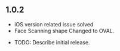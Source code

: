 ## 1.0.2
- iOS version related issue solved
- Face Scanning shape Changed to OVAL.
* TODO: Describe initial release.
